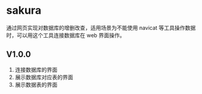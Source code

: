 # sakura
通过网页实现对数据库的增删改查，适用场景为不能使用 navicat 等工具操作数据时，可以用这个工具连接数据库在 web 界面操作。
## V1.0.0
1. 连接数据库的界面
2. 展示数据库对应表的界面
3. 展示数据表的界面
